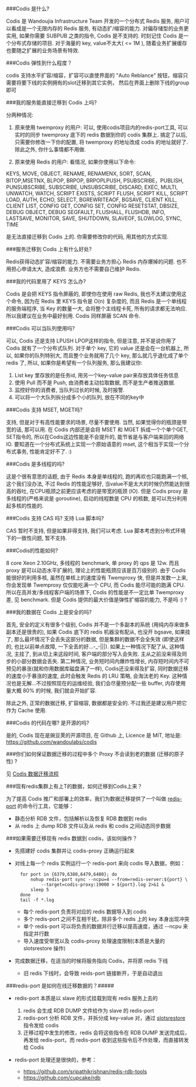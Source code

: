 ###Codis 是什么?

Codis 是 Wandoujia Infrastructure Team 开发的一个分布式 Redis 服务, 用户可以看成是一个无限内存的 Redis 服务, 有动态扩/缩容的能力. 对偏存储型的业务更实用, 如果你需要 SUBPUB 之类的指令, Codis 是不支持的. 时刻记住 Codis 是一个分布式存储的项目. 对于海量的 key, value不太大( <= 1M ), 随着业务扩展缓存也要随之扩展的业务场景有特效.

###Codis 弹性到什么程度？

codis 支持水平扩容/缩容，扩容可以直使界面的 "Auto Reblance" 按钮，缩容只需要将要下线的实例拥有的slot迁移到其它实例，
然后在界面上删除下线的group即可


###我的服务能直接迁移到 Codis 上吗?

分两种情况: 
 
1) 原来使用 twemproxy 的用户:
可以, 使用codis项目内的redis-port工具, 可以实时的同步 twemproxy 底下的 redis 数据到你的 codis 集群上. 搞定了以后, 只需要你修改一下你的配置, 将 twemproxy 的地址改成 codis 的地址就好了. 除此之外, 你什么事情都不用做.

2) 原来使用 Redis 的用户:
看情况, 如果你使用以下命令:   

KEYS, MOVE, OBJECT, RENAME, RENAMENX, SORT, SCAN, BITOP,MSETNX, BLPOP, BRPOP, BRPOPLPUSH, PSUBSCRIBE，PUBLISH, PUNSUBSCRIBE,  SUBSCRIBE,  UNSUBSCRIBE,  DISCARD, EXEC, MULTI,  UNWATCH,  WATCH, SCRIPT EXISTS, SCRIPT FLUSH, SCRIPT KILL, SCRIPT LOAD, AUTH, ECHO, SELECT, BGREWRITEAOF, BGSAVE, CLIENT KILL, CLIENT LIST, CONFIG GET, CONFIG SET, CONFIG RESETSTAT, DBSIZE, DEBUG OBJECT, DEBUG SEGFAULT, FLUSHALL, FLUSHDB, INFO, LASTSAVE, MONITOR, SAVE, SHUTDOWN, SLAVEOF, SLOWLOG, SYNC, TIME

是无法直接迁移到 Codis 上的. 你需要修改你的代码, 用其他的方式实现.

###服务迁移到 Codis 上有什么好处?

Redis获得动态扩容/缩容的能力. 不需要业务方担心 Redis 内存爆掉的问题. 也不用担心申请太大, 造成浪费. 业务方也不需要自己维护 Redis.

###我的代码里用了 KEYS 怎么办?

Codis 是会把 KEYS 指令屏蔽的, 即使你在使用 raw Redis, 我也不太建议使用这个命令, 因为在 Redis 里 KEYS 指令是 O(n) 复杂度的, 而且 Redis 是一个单线程的服务端程序, 当 Key 的数量一大, 会将整个主线程卡死, 所有的请求都无法响应. 所以我建议在业务中最好别用. Codis 同样屏蔽 SCAN 命令.

###Codis 可以当队列使用吗?

可以, Codis 还是支持 LPUSH LPOP这样的指令, 但是注意, 并不是说你用了 Codis 就有了一个分布式队列. 对于单个 key, 它的 value 还是会在一台机器上, 所以, 如果你的队列特别大, 而且整个业务就用了几个 key, 那么就几乎退化成了单个 redis 了, 所以, 如果你是希望有一个队列服务, 那么我建议你:

1. List key 里存放的是任务id, 用另一个key-value pair来存放具体任务信息
2. 使用 Pull 而不是 Push, 由消费者主动拉取数据, 而不是生产者推送数据.
3. 监控好你的消费者, 当队列过长的时候, 及时报警. 
4. 可以将一个大队列拆分成多个小的队列, 放在不同的key中

###Codis 支持 MSET, MGET吗?

支持, 但是对于有高性能要求的场景, 尽量不要使用. 当然, 如果觉得你的瓶颈是带宽的话, 那可以用. 在 Codis 内部还是会将 MSET 和 MGET 拆成一个个单个GET, SET指令的, 所以在Codis这边性能是不会提升的, 能节省是与客户端来回的网络IO. 要知道在一个分布式系统上实现一个原始语意的 mset, 这个相当于实现一个分布式事务, 性能肯定好不了. :)

###Codis 是多线程的吗?

这是个很有意思的话题, 由于 Redis 本身是单线程的, 跑的再欢也只能跑满一个核, 这个我们没办法, 不过 Redis 的性能足够好, 当value不是太大的时候仍然能达到很高的吞吐, 在CPU瓶颈之前更应该考虑的是带宽的瓶颈 (IO). 但是 Codis proxy 是多线程的(严格来说是 goroutine), 启动的线程数是 CPU 的核数, 是可以充分利用起多核的性能的.

###Codis 支持 CAS 吗? 支持 Lua 脚本吗?

CAS 暂时不支持, 但是如果非得支持, 我们可以考虑. Lua 脚本考虑到分布式环境下的一致性问题, 暂不支持.

###Codis的性能如何?

8 core Xeon 2.10GHz, 多线程的 benchmark, 单 proxy 的 qps 是 12w. 而且 proxy 是可以动态水平扩展的, 理论上的性能瓶颈应该是百万级别的.
由于 Codis 能很好的利用多核, 虽然在单核上的速度没有 Twemproxy 快, 但是并发数一上来, 你会发现单 Twemproxy 仅仅能吃满一个 CPU, 而 Codis 能尽可能的跑满 CPU. 所以在高并发/多线程客户端的场景下, Codis 的性能是不一定比单 Twemproxy 差, 见 benchmark. 但是 Codis 提供的最大价值是弹性扩缩容的能力, 不是吗 :) ?

###我的数据在 Codis 上是安全的吗?

首先, 安全的定义有很多个级别, Codis 并不是一个多副本的系统 (用纯内存来做多副本还是很贵的), 如果 Codis 底下的 redis 机器没有配从, 也没开 bgsave, 如果挂了, 那么最坏情况下会丢失这部分的数据, 但是集群的数据不会全失效 (即使这样的, 也比以前单点故障, 一下全丢的好...-_-|||). 如果上一种情况下配了从, 这种情况, 主挂了, 到从切上来这段时间, 客户端的部分写入会失败. 主从之前没来得及同步的小部分数据会丢失.
第二种情况, 业务短时间内爆炸性增长, 内存短时间内不可预见的暴涨(就和你用数据库磁盘满了一样), Codis还没来得及扩容, 同时数据迁移的速度小于暴涨的速度, 此时会触发 Redis 的 LRU 策略, 会淘汰老的 Key. 这种情况也是无解...不过按照现在的运维经验, 我们会尽量预分配一些 buffer, 内存使用量大概 80% 的时候, 我们就会开始扩容.

除此之外, 正常的数据迁移, 扩容缩容, 数据都是安全的. 
不过我还是建议用户把它作为 Cache 使用.

###Codis 的代码在哪? 是开源的吗?

是的, Codis 现在是豌豆荚的开源项目, 在 Github 上, Licence 是 MIT, 地址是:　https://github.com/wandoulabs/codis


###你们如何保证数据迁移的过程中多个 Proxy 不会读到老的数据 (迁移的原子性) ? 

见 [Codis 数据迁移流程](http://0xffff.me/blog/2014/11/11/codis-de-she-ji-yu-shi-xian-part-2/)

###现有redis集群上有上T的数据，如何迁移到Codis上来？

为了提高 Codis 推广和部署上的效率，我们为数据迁移提供了一个叫做 [redis-port](https://github.com/wandoulabs/codis/tree/master/ext/redis-port) 的命令行工具，它能够：

+ 静态分析 RDB 文件，包括解析以及恢复 RDB 数据到 redis
+ 从 redis 上 dump RDB 文件以及从 redis 和 codis 之间动态同步数据

###如果需要迁移现有 redis 数据到 codis，该如何操作？

+ 先搭建好 codis 集群并让 codis-proxy 正确运行起来
+ 对线上每一个 redis 实例运行一个 redis-port 来向 codis 导入数据，例如：

		for port in {6379,6380,6479,6480}; do
			nohup redis-port sync --ncpu=4 --from=redis-server:${port} \
				--target=codis-proxy:19000 > ${port}.log 2>&1 &
			sleep 5
		done
		tail -f *.log
		
	- 每个 redis-port 负责将对应的 redis 数据导入到 codis
	- 多个 redis-port 之间不互相干扰，除非多个 redis 上的 key 本身出现冲突
	- 单个 redis-port 可以将负责的数据并行迁移以提高速度，通过 --ncpu 来指定并行数
	- 导入速度受带宽以及 codis-proxy 处理速度限制(本质是大量的 slotsrestore 操作)
	
+ 完成数据迁移，在适当的时候将服务指向 Codis，并将原 redis 下线

	- 旧 redis 下线时，会导致 reids-port 链接断开，于是自动退出
		
###redis-port 是如何在线迁移数据的？#####

+ redis-port 本质是以 slave 的形式挂载到现有 redis 服务上去的

	1. redis 会生成 RDB DUMP 文件给作为 slave 的 redis-port
	2. redis-port 分析 RDB 文件，并拆分成 key-value 对，通过 [slotsrestore](https://github.com/wandoulabs/codis/blob/master/doc/redis_change_zh.md#slotsrestore-key1-ttl1-val1-key2-ttl2-val2-) 指令发给 codis
	3. 迁移过程中发生的修改，redis 会将这些指令在 RDB DUMP 发送完成后，再发给 redis-port，而 redis-port 收到这些指令后不作处理，而直接转发给 Codis
	
+ redis-port 处理还是很快的，参考：
	- https://github.com/sripathikrishnan/redis-rdb-tools
	- https://github.com/cupcake/rdb
